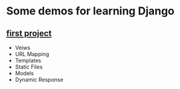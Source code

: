 # Some demos for learning Django
## [first project](first_project)<br>
- Veiws
- URL Mapping
- Templates
- Static Files
- Models
- Dynamic Response
